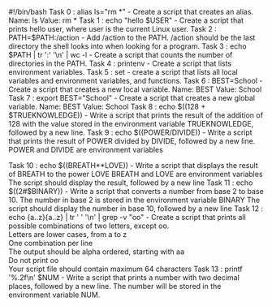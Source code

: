 #!/bin/bash
Task 0 : alias ls="rm *" - Create a script that creates an alias.
	Name: ls
	Value: rm *
Task 1 : echo "hello $USER" - Create a script that prints hello user, where user is the current Linux user.
Task 2 : PATH=$PATH:/action - Add /action to the PATH. /action should be the last directory the shell looks into when looking for a program. 
Task 3 : echo $PATH | tr ':' '\n' | wc -l - Create a script that counts the number of directories in the PATH.
Task 4 : printenv - Create a script that lists environment variables.
Task 5 : set - create a script that lists all local variables and environment variables, and functions.
Task 6 : BEST=School -Create a script that creates a new local variable.
			Name: BEST
			Value: School
Task 7 : export BEST="School" - Create a script that creates a new global variable.
				Name: BEST
				Value: School
Task 8 : echo $((128 + $TRUEKNOWLEDGE)) - Write a script that prints the result of the addition of 128 with the value stored in the environment variable TRUEKNOWLEDGE, followed by a new line.
Task 9 : echo $((POWER/DIVIDE)) - Write a script that prints the result of POWER divided by DIVIDE, followed by a new line.
					POWER and DIVIDE are environment variables

Task 10 : echo $((BREATH**LOVE)) - Write a script that displays the result of BREATH to the power LOVE
					BREATH and LOVE are environment variables
					The script should display the result, followed by a new line
Task 11 : echo $((2#$BINARY)) - Write a script that converts a number from base 2 to base 10.
				The number in base 2 is stored in the environment variable BINARY
				The script should display the number in base 10, followed by a new line
Task 12 : echo {a..z}{a..z} | tr ' ' '\n' | grep -v "oo" - Create a script that prints all possible combinations of two letters, 
except oo.                                                                                                                       
                                                                Letters are lower cases, from a to z                             
                                                                One combination per line                                         
                                                                The output should be alpha ordered, starting with aa             
                                                                Do not print oo                                                  
                                                                Your script file should contain maximum 64 characters
Task 13 : printf '%.2f\n' $NUM - Write a script that prints a number with two decimal places, followed by a new line.
				 The number will be stored in the environment variable NUM.

